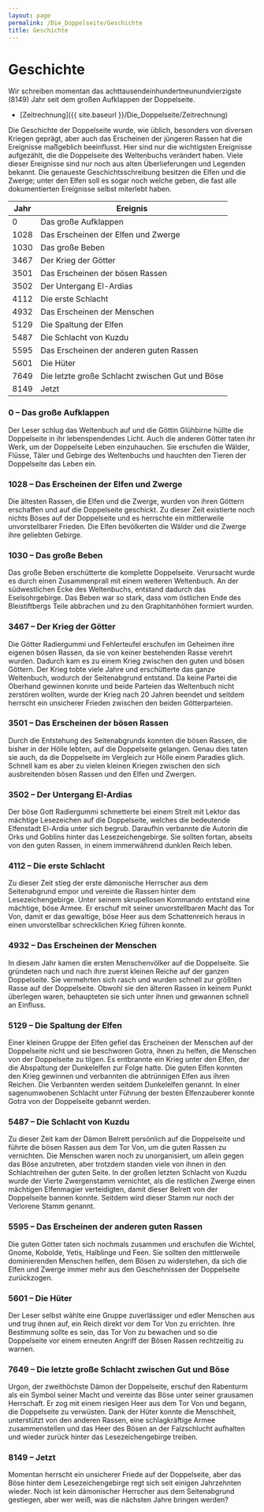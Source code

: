 ```yaml
---
layout: page
permalink: /Die_Doppelseite/Geschichte
title: Geschichte
---
```


# Geschichte

Wir schreiben momentan das achttausendeinhundertneunundvierzigste (8149) Jahr seit dem großen Aufklappen der Doppelseite.

- [Zeitrechnung]({{ site.baseurl }}/Die_Doppelseite/Zeitrechnung)

Die Geschichte der Doppelseite wurde, wie üblich, besonders von diversen Kriegen geprägt, aber auch das Erscheinen der jüngeren Rassen hat die Ereignisse maßgeblich beeinflusst. Hier sind nur die wichtigsten Ereignisse aufgezählt, die die Doppelseite des Weltenbuchs verändert haben. Viele dieser Ereignisse sind nur noch aus alten Überlieferungen und Legenden bekannt. Die genaueste Geschichtsschreibung besitzen die Elfen und die Zwerge; unter den Elfen soll es sogar noch welche geben, die fast alle dokumentierten Ereignisse selbst miterlebt haben. 


<table>
<thead>
<tr><th>Jahr</th><th>Ereignis</th></tr>
</thead>
<tbody>
<tr><td>0</td><td>Das große Aufklappen</td></tr>
<tr><td>1028</td><td>Das Erscheinen der Elfen und Zwerge</td></tr>
<tr><td>1030</td><td>Das große Beben</td></tr>
<tr><td>3467</td><td>Der Krieg der Götter</td></tr>
<tr><td>3501</td><td>Das Erscheinen der bösen Rassen</td></tr>
<tr><td>3502</td><td>Der Untergang El-Ardias</td></tr>
<tr><td>4112</td><td>Die erste Schlacht</td></tr>
<tr><td>4932</td><td>Das Erscheinen der Menschen</td></tr>
<tr><td>5129</td><td>Die Spaltung der Elfen</td></tr>
<tr><td>5487</td><td>Die Schlacht von Kuzdu</td></tr>
<tr><td>5595</td><td>Das Erscheinen der anderen guten Rassen</td></tr>
<tr><td>5601</td><td>Die Hüter</td></tr>
<tr><td>7649</td><td>Die letzte große Schlacht zwischen Gut und Böse</td></tr>
<tr><td>8149</td><td>Jetzt</td></tr>
</tbody>
</table>

### 0 &ndash; Das große Aufklappen

Der Leser schlug das Weltenbuch auf und die Göttin Glühbirne hüllte die Doppelseite in ihr lebenspendendes Licht. Auch die anderen Götter taten ihr Werk, um der Doppelseite Leben einzuhauchen. Sie erschufen die Wälder, Flüsse, Täler und Gebirge des Weltenbuchs und hauchten den Tieren der Doppelseite das Leben ein.

### 1028 &ndash; Das Erscheinen der Elfen und Zwerge

Die ältesten Rassen, die Elfen und die Zwerge, wurden von ihren Göttern erschaffen und auf die Doppelseite geschickt. Zu dieser Zeit existierte noch nichts Böses auf der Doppelseite und es herrschte ein mittlerweile unvorstellbarer Frieden. Die Elfen bevölkerten die Wälder und die Zwerge ihre geliebten Gebirge.

### 1030 &ndash; Das große Beben

Das große Beben erschütterte die komplette Doppelseite. Verursacht wurde es durch einen Zusammenprall mit einem weiteren Weltenbuch. An der südwestlichen Ecke des Weltenbuchs, entstand dadurch das Eselsohrgebirge. Das Beben war so stark, dass vom östlichen Ende des Bleistiftbergs Teile abbrachen und zu den Graphitanhöhen formiert wurden.

### 3467 &ndash; Der Krieg der Götter

Die Götter Radiergummi und Fehlerteufel erschufen im Geheimen ihre eigenen bösen Rassen, da sie von keiner bestehenden Rasse verehrt wurden. Dadurch kam es zu einem Krieg zwischen den guten und bösen Göttern. Der Krieg tobte viele Jahre und erschütterte das ganze Weltenbuch, wodurch der Seitenabgrund entstand. Da keine Partei die Oberhand gewinnen konnte und beide Parteien das Weltenbuch nicht zerstören wollten, wurde der Krieg nach 20 Jahren beendet und seitdem herrscht ein unsicherer Frieden zwischen den beiden Götterparteien.

### 3501 &ndash; Das Erscheinen der bösen Rassen

Durch die Entstehung des Seitenabgrunds konnten die bösen Rassen, die bisher in der Hölle lebten, auf die Doppelseite gelangen. Genau dies taten sie auch, da die Doppelseite im Vergleich zur Hölle einem Paradies glich. Schnell kam es aber zu vielen kleinen Kriegen zwischen den sich ausbreitenden bösen Rassen und den Elfen und Zwergen. 

### 3502 &ndash; Der Untergang El-Ardias

Der böse Gott Radiergummi schmetterte bei einem Streit mit Lektor das mächtige Lesezeichen auf die Doppelseite, welches die bedeutende Elfenstadt El-Ardia unter sich begrub. Daraufhin verbannte die Autorin die Orks und Goblins hinter das Lesezeichengebirge. Sie sollten fortan, abseits von den guten Rassen, in einem immerwährend dunklen Reich leben.

### 4112 &ndash; Die erste Schlacht

Zu dieser Zeit stieg der erste dämonische Herrscher aus dem Seitenabgrund empor und vereinte die Rassen hinter dem Lesezeichengebirge. Unter seinem skrupellosen Kommando entstand eine mächtige, böse Armee. Er erschuf mit seiner unvorstellbaren Macht das Tor Von, damit er das gewaltige, böse Heer aus dem Schattenreich heraus in einen unvorstellbar schrecklichen Krieg führen konnte.

### 4932 &ndash; Das Erscheinen der Menschen

In diesem Jahr kamen die ersten Menschenvölker auf die Doppelseite. Sie gründeten nach und nach ihre zuerst kleinen Reiche auf der ganzen Doppelseite. Sie vermehrten sich rasch und wurden schnell zur größten Rasse auf der Doppelseite. Obwohl sie den älteren Rassen in keinem Punkt überlegen waren, behaupteten sie sich unter ihnen und gewannen schnell an Einfluss.

### 5129 &ndash; Die Spaltung der Elfen

Einer kleinen Gruppe der Elfen gefiel das Erscheinen der Menschen auf der Doppelseite nicht und sie beschworen Gotra, ihnen zu helfen, die Menschen von der Doppelseite zu tilgen. Es entbrannte ein Krieg unter den Elfen, der die Abspaltung der Dunkelelfen zur Folge hatte. Die guten Elfen konnten den Krieg gewinnen und verbannten die abtrünnigen Elfen aus ihren Reichen. Die Verbannten werden seitdem Dunkelelfen genannt. In einer sagenumwobenen Schlacht unter Führung der besten Elfenzauberer konnte Gotra von der Doppelseite gebannt werden.

### 5487 &ndash; Die Schlacht von Kuzdu

Zu dieser Zeit kam der Dämon Belrett persönlich auf die Doppelseite und führte die bösen Rassen aus dem Tor Von, um die guten Rassen zu vernichten. Die Menschen waren noch zu unorganisiert, um allein gegen das Böse anzutreten, aber trotzdem standen viele von ihnen in den Schlachtreihen der guten Seite. In der großen letzten Schlacht von Kuzdu wurde der Vierte Zwergenstamm vernichtet, als die restlichen Zwerge einen mächtigen Elfenmagier verteidigten, damit dieser Belrett von der Doppelseite bannen konnte. Seitdem wird dieser Stamm nur noch der Verlorene Stamm genannt.

### 5595 &ndash; Das Erscheinen der anderen guten Rassen

Die guten Götter taten sich nochmals zusammen und erschufen die Wichtel, Gnome, Kobolde, Yetis, Halblinge und Feen. Sie sollten den mittlerweile dominierenden Menschen helfen, dem Bösen zu widerstehen, da sich die Elfen und Zwerge immer mehr aus den Geschehnissen der Doppelseite zurückzogen.

### 5601 &ndash; Die Hüter

Der Leser selbst wählte eine Gruppe zuverlässiger und edler Menschen aus und trug ihnen auf, ein Reich direkt vor dem Tor Von zu errichten. Ihre Bestimmung sollte es sein, das Tor Von zu bewachen und so die Doppelseite vor einem erneuten Angriff der Bösen Rassen rechtzeitig zu warnen.

### 7649 &ndash; Die letzte große Schlacht zwischen Gut und Böse

Urgon, der zweithöchste Dämon der Doppelseite, erschuf den Rabenturm als ein Symbol seiner Macht und vereinte das Böse unter seiner grausamen Herrschaft. Er zog mit einem riesigen Heer aus dem Tor Von und begann, die Doppelseite zu verwüsten. Dank der Hüter konnte die Menschheit, unterstützt von den anderen Rassen, eine schlagkräftige Armee zusammenstellen und das Heer des Bösen an der Falzschlucht aufhalten und wieder zurück hinter das Lesezeichengebirge treiben.

### 8149 &ndash; Jetzt

Momentan herrscht ein unsicherer Friede auf der Doppelseite, aber das Böse hinter dem Lesezeichengebirge regt sich seit einigen Jahrzehnten wieder. Noch ist kein dämonischer Herrscher aus dem Seitenabgrund gestiegen, aber wer weiß, was die nächsten Jahre bringen werden?

